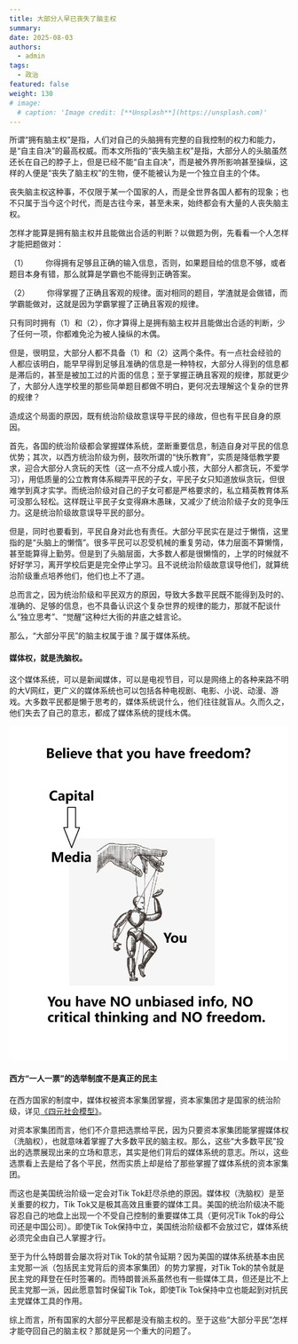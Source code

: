 ```yaml
---
title: 大部分人早已丧失了脑主权
summary: 
date: 2025-08-03
authors:
  - admin
tags:
  - 政治
featured: false
weight: 130
# image:
  # caption: 'Image credit: [**Unsplash**](https://unsplash.com)'
---
```


所谓“拥有脑主权”是指，人们对自己的头脑拥有完整的自我控制的权力和能力，是“自主自决”的最高权威。而本文所指的“丧失脑主权”是指，大部分人的头脑虽然还长在自己的脖子上，但是已经不能“自主自决”，而是被外界所影响甚至操纵，这样的人便是“丧失了脑主权”的生物，便不能被认为是一个独立自主的个体。

丧失脑主权这种事，不仅限于某一个国家的人，而是全世界各国人都有的现象；也不只属于当今这个时代，而是古往今来，甚至未来，始终都会有大量的人丧失脑主权。

怎样才能算是拥有脑主权并且能做出合适的判断？以做题为例，先看看一个人怎样才能把题做对：

（1）        你得拥有足够且正确的输入信息，否则，如果题目给的信息不够，或者题目本身有错，那么就算是学霸也不能得到正确答案。

（2）        你得掌握了正确且客观的规律。面对相同的题目，学渣就是会做错，而学霸能做对，这就是因为学霸掌握了正确且客观的规律。

只有同时拥有（1）和（2），你才算得上是拥有脑主权并且能做出合适的判断，少了任何一项，你都难免沦为被人操纵的木偶。

但是，很明显，大部分人都不具备（1）和（2）这两个条件。有一点社会经验的人都应该明白，能早早得到足够且准确的信息是一种特权，大部分人得到的信息都是滞后的，甚至是被加工过的片面的信息；至于掌握正确且客观的规律，那就更少了，大部分人连学校里的那些简单题目都做不明白，更何况去理解这个复杂的世界的规律？

造成这个局面的原因，既有统治阶级故意误导平民的缘故，但也有平民自身的原因。

首先，各国的统治阶级都会掌握媒体系统，垄断重要信息，制造自身对平民的信息优势；其次，以西方统治阶级为例，鼓吹所谓的“快乐教育”，实质是降低教学要求，迎合大部分人贪玩的天性（这一点不分成人或小孩，大部分人都贪玩，不爱学习），用低质量的公立教育体系糊弄平民的子女，平民子女只知道放纵贪玩，但很难学到真才实学。而统治阶级对自己的子女可都是严格要求的，私立精英教育体系可没那么轻松。这样既让平民子女变得麻木愚昧，又减少了统治阶级子女的竞争压力。这是统治阶级故意误导平民的部分。

但是，同时也要看到，平民自身对此也有责任。大部分平民实在是过于懒惰，这里指的是“头脑上的懒惰”。很多平民可以忍受机械的重复劳动，体力层面不算懒惰，甚至能算得上勤劳。但是到了头脑层面，大多数人都是很懒惰的，上学的时候就不好好学习，离开学校后更是完全停止学习。且不说统治阶级故意误导他们，就算统治阶级重点培养他们，他们也上不了道。

总而言之，因为统治阶级和平民双方的原因，导致大多数平民既不能得到及时的、准确的、足够的信息，也不具备认识这个复杂世界的规律的能力，那就不配谈什么“独立思考”、“觉醒”这种烂大街的井底之蛙言论。

那么，“大部分平民”的脑主权属于谁？属于媒体系统。

#### **媒体权，就是洗脑权。**

这个媒体系统，可以是新闻媒体，可以是电视节目，可以是网络上的各种来路不明的大V网红，更广义的媒体系统也可以包括各种电视剧、电影、小说、动漫、游戏。大多数平民都是懒于思考的，媒体系统说什么，他们往往就盲从。久而久之，他们失去了自己的意志，都成了媒体系统的提线木偶。

![](featured.jpg)

#### **西方“一人一票”的选举制度不是真正的民主**

在西方国家的制度中，媒体权被资本家集团掌握，资本家集团才是国家的统治阶级，详见[《四元社会模型》](https://lucius.caelumfamily.com/blog/4elements_of_society/)。

对资本家集团而言，他们不介意把选票给平民，因为只要资本家集团能掌握媒体权（洗脑权），也就意味着掌握了大多数平民的脑主权。那么，这些“大多数平民”投出的选票展现出来的立场和意志，其实是他们背后的媒体系统的意志。所以，这些选票看上去是给了各个平民，然而实质上却是给了那些掌握了媒体系统的资本家集团。

而这也是美国统治阶级一定会对Tik Tok赶尽杀绝的原因。媒体权（洗脑权）是至关重要的权力，Tik Tok又是极其高效且重要的媒体工具。美国的统治阶级决不能容忍自己的地盘上出现一个不受自己控制的重要媒体工具（更何况Tik Tok的母公司还是中国公司）。即使Tik Tok保持中立，美国统治阶级都不会放过它，媒体系统必须完全由自己人掌握才行。

至于为什么特朗普会屡次将对Tik Tok的禁令延期？因为美国的媒体系统基本由民主党那一派（包括民主党背后的资本家集团）的势力掌握，对Tik Tok的禁令就是民主党的拜登在任时签署的。而特朗普派系虽然也有一些媒体工具，但还是比不上民主党那一派，因此愿意暂时保留Tik Tok，即使Tik Tok保持中立也能起到对抗民主党媒体工具的作用。

综上而言，所有国家的大部分平民都是没有脑主权的。至于这些“大部分平民”怎样才能夺回自己的脑主权？那就是另一个重大的问题了。

